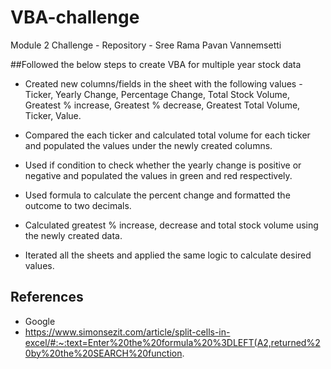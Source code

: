 # VBA-challenge
Module 2 Challenge - Repository - Sree Rama Pavan Vannemsetti 

##Followed the below steps to create VBA for multiple year stock data

* Created new columns/fields in the sheet with the following values - Ticker, Yearly Change, Percentage Change, Total Stock Volume, Greatest % increase, Greatest % decrease, Greatest Total Volume, Ticker, Value.

* Compared the each ticker and calculated total volume for each ticker and populated the values under the newly created columns.

* Used if condition to check whether the yearly change is positive or negative and populated the values in green and red respectively.

* Used formula to calculate the percent change and formatted the outcome to two decimals.

* Calculated greatest % increase, decrease and total stock volume using the newly created data.

* Iterated all the sheets and applied the same logic to calculate desired values.

## References
* Google
* https://www.simonsezit.com/article/split-cells-in-excel/#:~:text=Enter%20the%20formula%20%3DLEFT(A2,returned%20by%20the%20SEARCH%20function.
